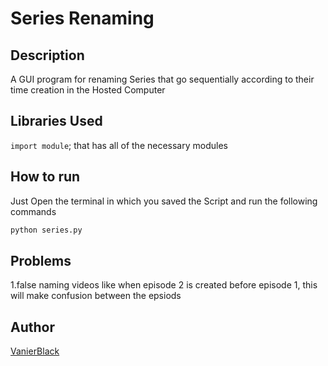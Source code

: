 
# Series Renaming 
<p align="center">

## Description

A GUI program for renaming Series that go sequentially according to their time creation 
in the Hosted Computer

## Libraries Used
`import module`; that has all of the necessary modules

## How to run
Just Open the terminal in which you saved the Script and run the following commands

```sh
python series.py
```

## Problems
1.false naming videos like when episode 2 is created before episode 1, this will make
    confusion between the epsiods

## Author
[VanierBlack](https://github.com/VanierBlack)

